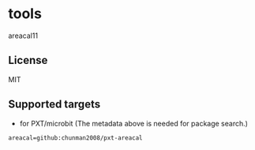 # tools

areacal11

## License

MIT

## Supported targets

* for PXT/microbit
(The metadata above is needed for package search.)

```package
areacal=github:chunman2008/pxt-areacal
```
